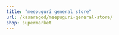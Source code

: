 ```yaml
---
title: "meepuguri general store"
url: /kasaragod/meepuguri-general-store/
shop: supermarket
---
```

